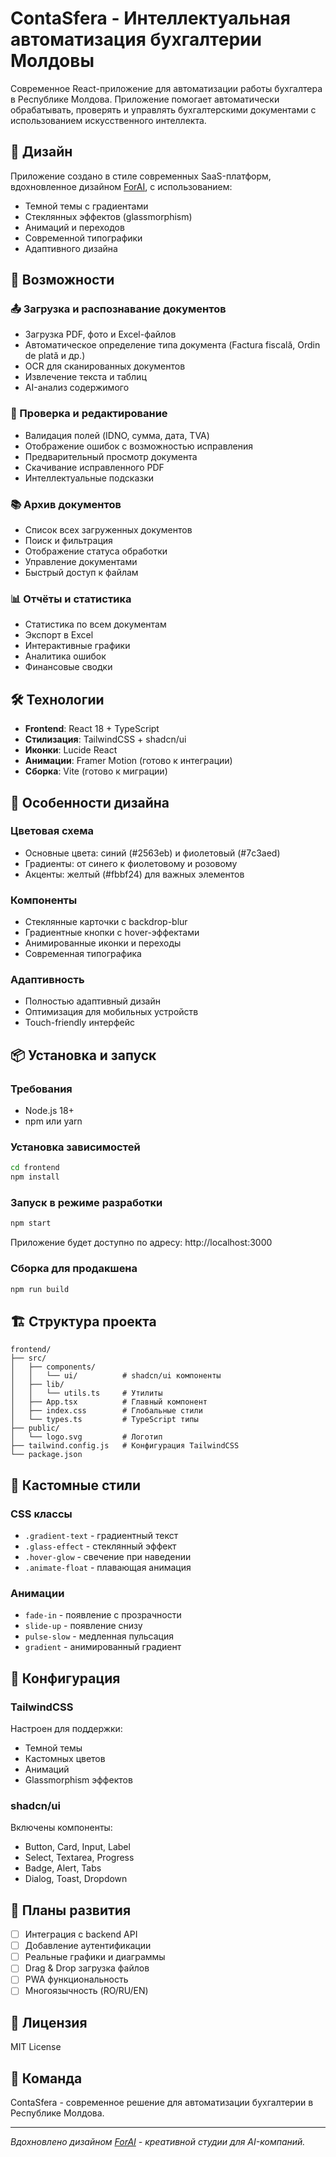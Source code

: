 # ContaSfera - Интеллектуальная автоматизация бухгалтерии Молдовы

Современное React-приложение для автоматизации работы бухгалтера в Республике Молдова. Приложение помогает автоматически обрабатывать, проверять и управлять бухгалтерскими документами с использованием искусственного интеллекта.

## 🎨 Дизайн

Приложение создано в стиле современных SaaS-платформ, вдохновленное дизайном [ForAI](https://forai.design/), с использованием:
- Темной темы с градиентами
- Стеклянных эффектов (glassmorphism)
- Анимаций и переходов
- Современной типографики
- Адаптивного дизайна

## 🚀 Возможности

### 📤 Загрузка и распознавание документов
- Загрузка PDF, фото и Excel-файлов
- Автоматическое определение типа документа (Factura fiscală, Ordin de plată и др.)
- OCR для сканированных документов
- Извлечение текста и таблиц
- AI-анализ содержимого

### 🧠 Проверка и редактирование
- Валидация полей (IDNO, сумма, дата, TVA)
- Отображение ошибок с возможностью исправления
- Предварительный просмотр документа
- Скачивание исправленного PDF
- Интеллектуальные подсказки

### 📚 Архив документов
- Список всех загруженных документов
- Поиск и фильтрация
- Отображение статуса обработки
- Управление документами
- Быстрый доступ к файлам

### 📊 Отчёты и статистика
- Статистика по всем документам
- Экспорт в Excel
- Интерактивные графики
- Аналитика ошибок
- Финансовые сводки

## 🛠 Технологии

- **Frontend**: React 18 + TypeScript
- **Стилизация**: TailwindCSS + shadcn/ui
- **Иконки**: Lucide React
- **Анимации**: Framer Motion (готово к интеграции)
- **Сборка**: Vite (готово к миграции)

## 🎯 Особенности дизайна

### Цветовая схема
- Основные цвета: синий (#2563eb) и фиолетовый (#7c3aed)
- Градиенты: от синего к фиолетовому и розовому
- Акценты: желтый (#fbbf24) для важных элементов

### Компоненты
- Стеклянные карточки с backdrop-blur
- Градиентные кнопки с hover-эффектами
- Анимированные иконки и переходы
- Современная типографика

### Адаптивность
- Полностью адаптивный дизайн
- Оптимизация для мобильных устройств
- Touch-friendly интерфейс

## 📦 Установка и запуск

### Требования
- Node.js 18+ 
- npm или yarn

### Установка зависимостей
```bash
cd frontend
npm install
```

### Запуск в режиме разработки
```bash
npm start
```

Приложение будет доступно по адресу: http://localhost:3000

### Сборка для продакшена
```bash
npm run build
```

## 🏗 Структура проекта

```
frontend/
├── src/
│   ├── components/
│   │   └── ui/          # shadcn/ui компоненты
│   ├── lib/
│   │   └── utils.ts     # Утилиты
│   ├── App.tsx          # Главный компонент
│   ├── index.css        # Глобальные стили
│   └── types.ts         # TypeScript типы
├── public/
│   └── logo.svg         # Логотип
├── tailwind.config.js   # Конфигурация TailwindCSS
└── package.json
```

## 🎨 Кастомные стили

### CSS классы
- `.gradient-text` - градиентный текст
- `.glass-effect` - стеклянный эффект
- `.hover-glow` - свечение при наведении
- `.animate-float` - плавающая анимация

### Анимации
- `fade-in` - появление с прозрачности
- `slide-up` - появление снизу
- `pulse-slow` - медленная пульсация
- `gradient` - анимированный градиент

## 🔧 Конфигурация

### TailwindCSS
Настроен для поддержки:
- Темной темы
- Кастомных цветов
- Анимаций
- Glassmorphism эффектов

### shadcn/ui
Включены компоненты:
- Button, Card, Input, Label
- Select, Textarea, Progress
- Badge, Alert, Tabs
- Dialog, Toast, Dropdown

## 🚀 Планы развития

- [ ] Интеграция с backend API
- [ ] Добавление аутентификации
- [ ] Реальные графики и диаграммы
- [ ] Drag & Drop загрузка файлов
- [ ] PWA функциональность
- [ ] Многоязычность (RO/RU/EN)

## 📄 Лицензия

MIT License

## 👥 Команда

ContaSfera - современное решение для автоматизации бухгалтерии в Республике Молдова.

---

*Вдохновлено дизайном [ForAI](https://forai.design/) - креативной студии для AI-компаний.*
